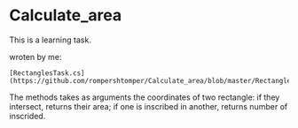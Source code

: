 # Calculate_area

This is a learning task.

wroten by me:

    [RectanglesTask.cs](https://github.com/rompershtomper/Calculate_area/blob/master/RectanglesTask.cs)
    
The methods takes as arguments the coordinates of two rectangle:
    if they intersect, returns their area;
    if one is inscribed in another, returns number of inscrided.
